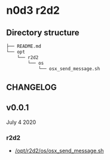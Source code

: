# n0d3 r2d2

## Directory structure

```sh
├── README.md
└── opt
    └── r2d2
        └── os
            └── osx_send_message.sh
```

## CHANGELOG

## v0.0.1

July 4 2020

### r2d2

 * [/opt/r2d2/os/osx_send_message.sh](https://github.com/ad5030/OIAP/blob/master/n0d3-b0x/opt/b0x/os/osx_send_message.sh)